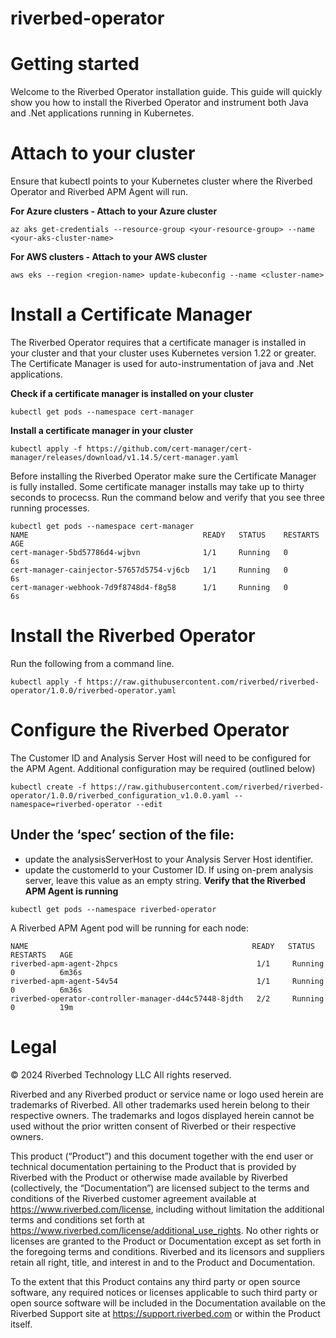 # riverbed-operator
 

# Getting started
Welcome to the Riverbed Operator installation guide. This guide will quickly show you how to install the Riverbed Operator and instrument both Java and .Net applications running in Kubernetes.

# Attach to your cluster
Ensure that kubectl points to your Kubernetes cluster where the Riverbed Operator and Riverbed APM Agent will run.

**For Azure clusters - Attach to your Azure cluster**
```
az aks get-credentials --resource-group <your-resource-group> --name <your-aks-cluster-name>
```

**For AWS clusters - Attach to your AWS cluster**
```
aws eks --region <region-name> update-kubeconfig --name <cluster-name>
```

# Install a Certificate Manager
The Riverbed Operator requires that a certificate manager is installed in your cluster and that your cluster uses Kubernetes version 1.22 or greater. The Certificate Manager is used for auto-instrumentation of java and .Net applications. 

**Check if a certificate manager is installed on your cluster**
```
kubectl get pods --namespace cert-manager
```
**Install a certificate manager in your cluster**
```
kubectl apply -f https://github.com/cert-manager/cert-manager/releases/download/v1.14.5/cert-manager.yaml
```
Before installing the Riverbed Operator make sure the Certificate Manager is fully installed. 
Some certificate manager installs may take up to thirty seconds to procecss. Run the command below and verify that you see three running processes.
```
kubectl get pods --namespace cert-manager 
NAME                                       READY   STATUS    RESTARTS   AGE
cert-manager-5bd57786d4-wjbvn              1/1     Running   0          6s
cert-manager-cainjector-57657d5754-vj6cb   1/1     Running   0          6s
cert-manager-webhook-7d9f8748d4-f8g58      1/1     Running   0          6s
```
# Install the Riverbed Operator
Run the following from a command line. 

```
kubectl apply -f https://raw.githubusercontent.com/riverbed/riverbed-operator/1.0.0/riverbed-operator.yaml
```

# Configure the Riverbed Operator


The Customer ID and Analysis Server Host will need to be configured for the APM Agent. Additional configuration may be required (outlined below)


```
kubectl create -f https://raw.githubusercontent.com/riverbed/riverbed-operator/1.0.0/riverbed_configuration_v1.0.0.yaml --namespace=riverbed-operator --edit
```

Under the ‘spec’ section of the file:
- 
- update the analysisServerHost to your Analysis Server Host identifier.
- update the customerId to your Customer ID.   If using on-prem analysis server, leave this value as an empty string.
**Verify that the Riverbed APM Agent is running**

```
kubectl get pods --namespace riverbed-operator
```

A Riverbed APM Agent pod will be running for each node:

```
NAME                                                  READY   STATUS    RESTARTS   AGE
riverbed-apm-agent-2hpcs                               1/1     Running   0          6m36s
riverbed-apm-agent-54v54                               1/1     Running   0          6m36s
riverbed-operator-controller-manager-d44c57448-8jdth   2/2     Running   0          19m
```

# Legal

© 2024 Riverbed Technology LLC All rights reserved.

Riverbed and any Riverbed product or service name or logo used herein are trademarks of Riverbed. All other trademarks used herein belong to their respective owners. The trademarks and logos displayed herein cannot be used without the prior written consent of Riverbed or their respective owners.

This product (“Product”) and this document together with the end user or technical documentation pertaining to the Product that is provided by Riverbed with the Product or otherwise made available by Riverbed (collectively, the “Documentation”) are licensed subject to the terms and conditions of the Riverbed customer agreement available at https://www.riverbed.com/license, including without limitation the additional terms and conditions set forth at https://www.riverbed.com/license/additional_use_rights.   No other rights or licenses are granted to the Product or Documentation except as set forth in the foregoing terms and conditions.  Riverbed and its licensors and suppliers retain all right, title, and interest in and to the Product and Documentation.

To the extent that this Product contains any third party or open source software, any required notices or licenses applicable to such third party or open source software will be included in the Documentation available on the Riverbed Support site at https://support.riverbed.com or within the Product itself.
